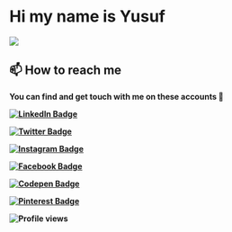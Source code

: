 <!-- Hi -->
<!-- ![](https://github-readme-stats.vercel.app/api?username=akroms&show_icons=true&count_private=true) -->
# Hi my name is <b>Yusuf<b>
![](https://readme-typing-svg.herokuapp.com?font=Montserrat&color=coral&lines=I'm+a+Fullstack+Developer;Creative+IT+Specialist;)

## 📫 How to reach me

You can find and get touch with me on these accounts 👀

[![LinkedIn Badge](https://img.shields.io/badge/LinkedIn-0077B5?style=for-the-badge&logo=linkedin&logoColor=white)](https://www.linkedin.com/in/yusufbek-orzibekov-aba5021a7/)

[![Twitter Badge](https://img.shields.io/badge/Twitter-1DA1F2?style=for-the-badge&logo=twitter&logoColor=white)](https://twitter.com/orzibekov_my)
  
[![Instagram Badge](https://img.shields.io/badge/Instagram-E4405F?style=for-the-badge&logo=instagram&logoColor=white)](https://www.instagram.com/42yuarzibekov)

[![Facebook Badge](https://img.shields.io/badge/Facebook-1877F2?style=for-the-badge&logo=facebook&logoColor=white)](https://www.facebook.com/muhammadyusufae)
  
[![Codepen Badge](https://img.shields.io/badge/Codepen-000000?style=for-the-badge&logo=codepen&logoColor=white)](https://codepen.io/yusuforzibekov)

[![Pinterest Badge](https://img.shields.io/badge/Pinterest-%23E60023.svg?&style=for-the-badge&logo=Pinterest&logoColor=white)](https://www.pinterest.com/orzibekovyusufbek/)

![Profile views](https://komarev.com/ghpvc/?username=yusuforzibekov&color=blue)
